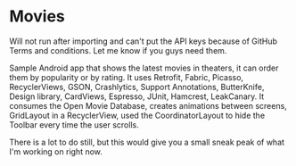 # Movies

Will not run after importing and can't put the API keys because of GitHub Terms and conditions. Let me know if you guys need them.

Sample Android app that shows the latest movies in theaters, it can order them by popularity or by rating. It uses Retrofit, Fabric, Picasso, RecyclerViews, GSON, Crashlytics, Support Annotations, ButterKnife, Design library, CardViews, Espresso, JUnit, Hamcrest, LeakCanary.
It consumes the Open Movie Database, creates animations between screens, GridLayout in a RecyclerView, used the CoordinatorLayout to hide the Toolbar every time the user scrolls.

There is a lot to do still, but this would give you a small sneak peak of what I'm working on right now.
